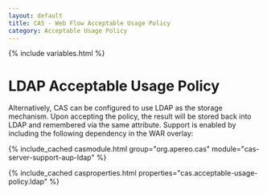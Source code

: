 ```yaml
---
layout: default
title: CAS - Web Flow Acceptable Usage Policy
category: Acceptable Usage Policy
---
```


{% include variables.html %}

# LDAP Acceptable Usage Policy

Alternatively, CAS can be configured to use LDAP as the storage mechanism. Upon
accepting the policy, the result will be stored back into LDAP and remembered
via the same attribute. Support is enabled by including the following dependency in the WAR overlay:

{% include_cached casmodule.html group="org.apereo.cas" module="cas-server-support-aup-ldap" %}

{% include_cached casproperties.html properties="cas.acceptable-usage-policy.ldap" %}
